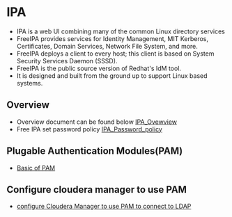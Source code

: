 # IPA
* IPA is a web UI combining many of the common Linux directory services
* FreeIPA provides services for Identity Management, MIT Kerberos, Certificates, Domain Services, Network File System, and more.
* FreeIPA deploys a client to every host; this client is based on System Security Services Daemon (SSSD).
* FreeIPA is the public source version of Redhat's IdM tool.
* It is designed and built from the ground up to support Linux based systems.

## Overview
* Overview document can be found below
[IPA_Ovewview](../documents/mod05_ex01__touring_freeipa.pdf)
* Free IPA set password policy
[IPA_Password_policy](../documents/mod05_ex02__setting_policies_for_ipa.pdf)

## Plugable Authentication Modules(PAM)
* [Basic of PAM](../documents/mod05_ex03__reviewing_plugable_authentication_modules.pdf)

## Configure cloudera manager to use PAM
* [configure Cloudera Manager to use PAM to connect to LDAP](../documents/mod08_ex01__configuring_cloudera_manager_for_ldap.pdf)

